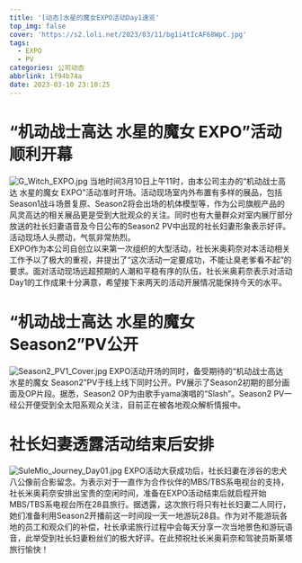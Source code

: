 ```yaml
---
title: '[动态]水星的魔女EXPO活动Day1速览'
top_img: false
cover: 'https://s2.loli.net/2023/03/11/bg1i4tIcAF68WpC.jpg'
tags:
  - EXPO
  - PV
categories: 公司动态
abbrlink: 1f94b74a
date: 2023-03-10 23:10:25
---
```


# “机动战士高达 水星的魔女 EXPO”活动顺利开幕
![G_Witch_EXPO.jpg](https://s2.loli.net/2023/03/11/bg1i4tIcAF68WpC.jpg)
当地时间3月10日上午11时，由本公司主办的“机动战士高达 水星的魔女 EXPO”活动准时开场。活动现场室内外布置有多样的展品，包括Season1战斗场景复原、Season2将会出场的机体模型等，作为公司旗舰产品的风灵高达的相关展品更是受到大批观众的关注。同时也有大量群众对室内展厅部分放送的社长妇妻语音及今日公布的Season2 PV中出现的社长妇妻形象表示好评。活动现场人头攒动，气氛非常热烈。  
EXPO作为本公司自创立以来第一次组织的大型活动，社长米奥莉奈对本活动相关工作予以了极大的重视，并提出了“这次活动一定要成功，不能让臭老爹看不起”的要求。面对活动现场远超预期的人潮和平稳有序的队伍，社长米奥莉奈表示对活动Day1的工作成果十分满意，希望接下来两天的活动开展情况能保持今天的水平。

# “机动战士高达 水星的魔女 Season2”PV公开
![Season2_PV1_Cover.jpg](https://s2.loli.net/2023/03/11/45tlNbEdk3ROwQ7.jpg) 
EXPO活动开场的同时，备受期待的“机动战士高达 水星的魔女 Season2”PV于线上线下同时公开。PV展示了Season2初期的部分画面及OP片段。据悉，Season2 OP为由歌手yama演唱的“Slash”。Season2 PV一经公开便受到全太阳系观众关注，目前正在被各地观众解析情报中。

# 社长妇妻透露活动结束后安排
![SuleMio_Journey_Day01.jpg](https://s2.loli.net/2023/03/11/enKgW9Bk2VXQxT3.jpg)
EXPO活动大获成功后，社长妇妻在涉谷的忠犬八公像前合影留念。为表示对于一直作为合作伙伴的MBS/TBS系电视台的支持，社长米奥莉奈安排出宝贵的空闲时间，准备在EXPO活动结束后就启程开始MBS/TBS系电视台所在28县旅行。据透露，这次旅行将只有社长妇妻二人同行，她们准备利用Season2开播前这一时间段一天一地游玩28县。作为对不能游玩各地的员工和观众们的补偿，社长承诺旅行过程中会每天分享一次当地景色和游玩语音，此举受到社长妇妻粉丝们的极大好评。在此预祝社长米奥莉奈和驾驶员斯莱塔旅行愉快！